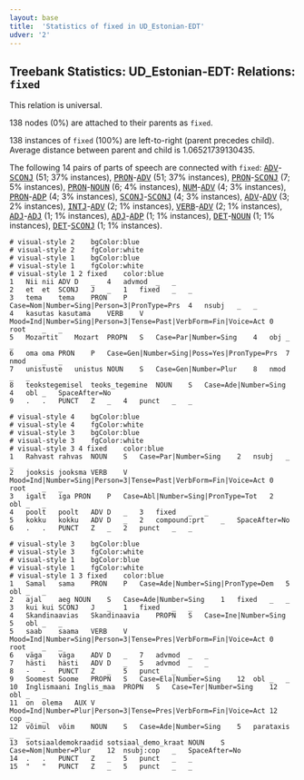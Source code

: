 ```yaml
---
layout: base
title:  'Statistics of fixed in UD_Estonian-EDT'
udver: '2'
---
```


## Treebank Statistics: UD_Estonian-EDT: Relations: `fixed`

This relation is universal.

138 nodes (0%) are attached to their parents as `fixed`.

138 instances of `fixed` (100%) are left-to-right (parent precedes child).
Average distance between parent and child is 1.06521739130435.

The following 14 pairs of parts of speech are connected with `fixed`: <tt><a href="et_edt-pos-ADV.html">ADV</a></tt>-<tt><a href="et_edt-pos-SCONJ.html">SCONJ</a></tt> (51; 37% instances), <tt><a href="et_edt-pos-PRON.html">PRON</a></tt>-<tt><a href="et_edt-pos-ADV.html">ADV</a></tt> (51; 37% instances), <tt><a href="et_edt-pos-PRON.html">PRON</a></tt>-<tt><a href="et_edt-pos-SCONJ.html">SCONJ</a></tt> (7; 5% instances), <tt><a href="et_edt-pos-PRON.html">PRON</a></tt>-<tt><a href="et_edt-pos-NOUN.html">NOUN</a></tt> (6; 4% instances), <tt><a href="et_edt-pos-NUM.html">NUM</a></tt>-<tt><a href="et_edt-pos-ADV.html">ADV</a></tt> (4; 3% instances), <tt><a href="et_edt-pos-PRON.html">PRON</a></tt>-<tt><a href="et_edt-pos-ADP.html">ADP</a></tt> (4; 3% instances), <tt><a href="et_edt-pos-SCONJ.html">SCONJ</a></tt>-<tt><a href="et_edt-pos-SCONJ.html">SCONJ</a></tt> (4; 3% instances), <tt><a href="et_edt-pos-ADV.html">ADV</a></tt>-<tt><a href="et_edt-pos-ADV.html">ADV</a></tt> (3; 2% instances), <tt><a href="et_edt-pos-INTJ.html">INTJ</a></tt>-<tt><a href="et_edt-pos-ADV.html">ADV</a></tt> (2; 1% instances), <tt><a href="et_edt-pos-VERB.html">VERB</a></tt>-<tt><a href="et_edt-pos-ADV.html">ADV</a></tt> (2; 1% instances), <tt><a href="et_edt-pos-ADJ.html">ADJ</a></tt>-<tt><a href="et_edt-pos-ADJ.html">ADJ</a></tt> (1; 1% instances), <tt><a href="et_edt-pos-ADJ.html">ADJ</a></tt>-<tt><a href="et_edt-pos-ADP.html">ADP</a></tt> (1; 1% instances), <tt><a href="et_edt-pos-DET.html">DET</a></tt>-<tt><a href="et_edt-pos-NOUN.html">NOUN</a></tt> (1; 1% instances), <tt><a href="et_edt-pos-DET.html">DET</a></tt>-<tt><a href="et_edt-pos-SCONJ.html">SCONJ</a></tt> (1; 1% instances).


~~~ conllu
# visual-style 2	bgColor:blue
# visual-style 2	fgColor:white
# visual-style 1	bgColor:blue
# visual-style 1	fgColor:white
# visual-style 1 2 fixed	color:blue
1	Nii	nii	ADV	D	_	4	advmod	_	_
2	et	et	SCONJ	J	_	1	fixed	_	_
3	tema	tema	PRON	P	Case=Nom|Number=Sing|Person=3|PronType=Prs	4	nsubj	_	_
4	kasutas	kasutama	VERB	V	Mood=Ind|Number=Sing|Person=3|Tense=Past|VerbForm=Fin|Voice=Act	0	root	_	_
5	Mozartit	Mozart	PROPN	S	Case=Par|Number=Sing	4	obj	_	_
6	oma	oma	PRON	P	Case=Gen|Number=Sing|Poss=Yes|PronType=Prs	7	nmod	_	_
7	unistuste	unistus	NOUN	S	Case=Gen|Number=Plur	8	nmod	_	_
8	teokstegemisel	teoks_tegemine	NOUN	S	Case=Ade|Number=Sing	4	obl	_	SpaceAfter=No
9	.	.	PUNCT	Z	_	4	punct	_	_

~~~


~~~ conllu
# visual-style 4	bgColor:blue
# visual-style 4	fgColor:white
# visual-style 3	bgColor:blue
# visual-style 3	fgColor:white
# visual-style 3 4 fixed	color:blue
1	Rahvast	rahvas	NOUN	S	Case=Par|Number=Sing	2	nsubj	_	_
2	jooksis	jooksma	VERB	V	Mood=Ind|Number=Sing|Person=3|Tense=Past|VerbForm=Fin|Voice=Act	0	root	_	_
3	igalt	iga	PRON	P	Case=Abl|Number=Sing|PronType=Tot	2	obl	_	_
4	poolt	poolt	ADV	D	_	3	fixed	_	_
5	kokku	kokku	ADV	D	_	2	compound:prt	_	SpaceAfter=No
6	.	.	PUNCT	Z	_	2	punct	_	_

~~~


~~~ conllu
# visual-style 3	bgColor:blue
# visual-style 3	fgColor:white
# visual-style 1	bgColor:blue
# visual-style 1	fgColor:white
# visual-style 1 3 fixed	color:blue
1	Samal	sama	PRON	P	Case=Ade|Number=Sing|PronType=Dem	5	obl	_	_
2	ajal	aeg	NOUN	S	Case=Ade|Number=Sing	1	fixed	_	_
3	kui	kui	SCONJ	J	_	1	fixed	_	_
4	Skandinaavias	Skandinaavia	PROPN	S	Case=Ine|Number=Sing	5	obl	_	_
5	saab	saama	VERB	V	Mood=Ind|Number=Sing|Person=3|Tense=Pres|VerbForm=Fin|Voice=Act	0	root	_	_
6	väga	väga	ADV	D	_	7	advmod	_	_
7	hästi	hästi	ADV	D	_	5	advmod	_	_
8	-	-	PUNCT	Z	_	5	punct	_	_
9	Soomest	Soome	PROPN	S	Case=Ela|Number=Sing	12	obl	_	_
10	Inglismaani	Inglis_maa	PROPN	S	Case=Ter|Number=Sing	12	obl	_	_
11	on	olema	AUX	V	Mood=Ind|Number=Plur|Person=3|Tense=Pres|VerbForm=Fin|Voice=Act	12	cop	_	_
12	võimul	võim	NOUN	S	Case=Ade|Number=Sing	5	parataxis	_	_
13	sotsiaaldemokraadid	sotsiaal_demo_kraat	NOUN	S	Case=Nom|Number=Plur	12	nsubj:cop	_	SpaceAfter=No
14	.	.	PUNCT	Z	_	5	punct	_	_
15	"	"	PUNCT	Z	_	5	punct	_	_

~~~


